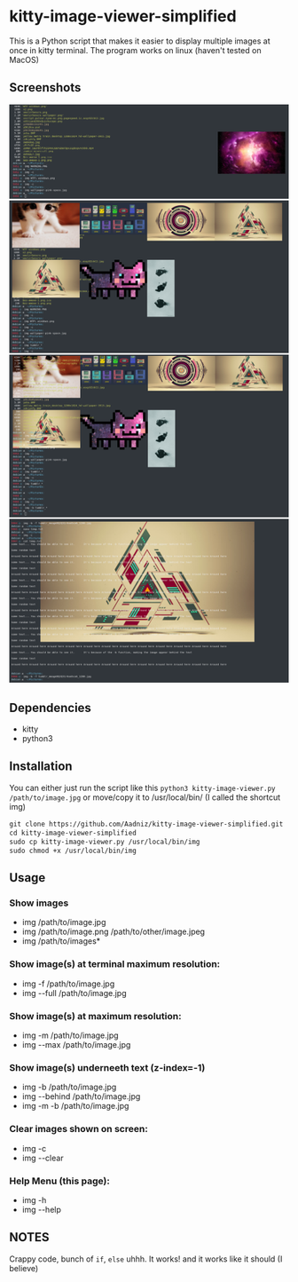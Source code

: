# kitty-image-viewer-simplified
This is a Python script that makes it easier to display multiple images at once in kitty terminal.
The program works on linux (haven't tested on MacOS)

## Screenshots

![Single image usage screenshot](/Screenhots/Screenshot_20200604_190754.png "Single image")
![Multiple images usage screenshot](/Screenhots/Screenshot_20200604_191012.png "Multiple images")
![Multiple images behind text usage screenshot](/Screenhots/Screenshot_20200604_191044.png "Multiple images behind text")
![Single image behind text terminal max usage screenshot](/Screenhots/Screenshot_20200604_192147.png "Single image behind text terminal max")


## Dependencies
- kitty
- python3

## Installation
You can either just run the script like this `python3 kitty-image-viewer.py /path/to/image.jpg`
or move/copy it to /usr/local/bin/ (I called the shortcut img)

    git clone https://github.com/Aadniz/kitty-image-viewer-simplified.git
    cd kitty-image-viewer-simplified
    sudo cp kitty-image-viewer.py /usr/local/bin/img
    sudo chmod +x /usr/local/bin/img

## Usage

### Show images
- img /path/to/image.jpg
- img /path/to/image.png /path/to/other/image.jpeg
- img /path/to/images*
### Show image(s) at terminal maximum resolution:
- img -f /path/to/image.jpg
- img --full /path/to/image.jpg
### Show image(s) at maximum resolution:
- img -m /path/to/image.jpg
- img --max /path/to/image.jpg
### Show image(s) underneeth text (z-index=-1)
- img -b /path/to/image.jpg
- img --behind /path/to/image.jpg
- img -m -b /path/to/image.jpg
### Clear images shown on screen:
- img -c
- img --clear
### Help Menu (this page):
- img -h
- img --help


## NOTES
Crappy code, bunch of `if`, `else` uhhh.
It works! and it works like it should (I believe)
